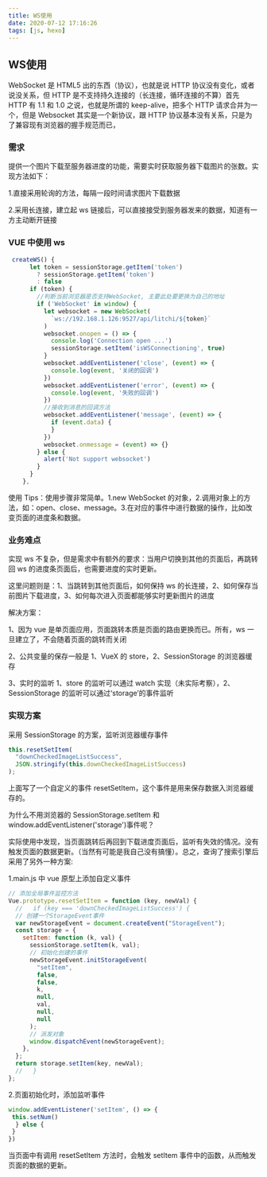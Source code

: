 ```yaml
---
title: WS使用
date: 2020-07-12 17:16:26
tags: [js, hexo]
---
```


<meta name="referrer" content="no-referrer"/>

## WS使用

WebSocket 是 HTML5 出的东西（协议），也就是说 HTTP 协议没有变化，或者说没关系，但 HTTP 是不支持持久连接的（长连接，循环连接的不算）首先 HTTP 有 1.1 和 1.0 之说，也就是所谓的 keep-alive，把多个 HTTP 请求合并为一个，但是 Websocket 其实是一个新协议，跟 HTTP 协议基本没有关系，只是为了兼容现有浏览器的握手规范而已，

### 需求

提供一个图片下载至服务器进度的功能，需要实时获取服务器下载图片的张数。实现方法如下：

1.直接采用轮询的方法，每隔一段时间请求图片下载数据

2.采用长连接，建立起 ws 链接后，可以直接接受到服务器发来的数据，知道有一方主动断开链接

### VUE 中使用 ws

```js
 createWS() {
      let token = sessionStorage.getItem('token')
        ? sessionStorage.getItem('token')
        : false
      if (token) {
        //判断当前浏览器是否支持WebSocket, 主要此处要更换为自己的地址
        if ('WebSocket' in window) {
          let websocket = new WebSocket(
            `ws://192.168.1.126:9527/api/litchi/${token}`
          )
          websocket.onopen = () => {
            console.log('Connection open ...')
            sessionStorage.setItem('isWSConnectioning', true)
          }
          websocket.addEventListener('close', (event) => {
            console.log(event, '关闭的回调')
          })
          websocket.addEventListener('error', (event) => {
            console.log(event, '失败的回调')
          })
          //接收到消息的回调方法
          websocket.addEventListener('message', (event) => {
            if (event.data) {
            }
          })
          websocket.onmessage = (event) => {}
        } else {
          alert('Not support websocket')
        }
      }
    },
```

使用 Tips：使用步骤非常简单。1.new WebSocket 的对象，2.调用对象上的方法，如：open、close、message。3.在对应的事件中进行数据的操作，比如改变页面的进度条和数据。

### 业务难点

实现 ws 不复杂，但是需求中有额外的要求：当用户切换到其他的页面后，再跳转回 ws 的进度条页面后，也需要进度的实时更新。

这里问题则是：1、当跳转到其他页面后，如何保持 ws 的长连接，2、如何保存当前图片下载进度，3、如何每次进入页面都能够实时更新图片的进度

解决方案：

1、因为 vue 是单页面应用，页面跳转本质是页面的路由更换而已。所有，ws 一旦建立了，不会随着页面的跳转而关闭

2、公共变量的保存一般是 1、VueX 的 store，2、SessionStorage 的浏览器缓存

3、实时的监听 1、store 的监听可以通过 watch 实现（未实际考察），2、SessionStorage 的监听可以通过‘storage’的事件监听

### 实现方案

采用 SessionStorage 的方案，监听浏览器缓存事件

```js
this.resetSetItem(
  "downCheckedImageListSuccess",
  JSON.stringify(this.downCheckedImageListSuccess)
);
```

上面写了一个自定义的事件 resetSetItem，这个事件是用来保存数据入浏览器缓存的。

为什么不用浏览器的 SessionStorage.setItem 和 window.addEventListener('storage')事件呢？

实际使用中发现，当页面跳转后再回到下载进度页面后，监听有失效的情况。没有触发页面的数据更新。（当然有可能是我自己没有搞懂）。总之，查询了搜索引擎后采用了另外一种方案:

1.main.js 中 vue 原型上添加自定义事件

```js
// 添加全局事件监控方法
Vue.prototype.resetSetItem = function (key, newVal) {
  //   if (key === 'downCheckedImageListSuccess') {
  // 创建一个StorageEvent事件
  var newStorageEvent = document.createEvent("StorageEvent");
  const storage = {
    setItem: function (k, val) {
      sessionStorage.setItem(k, val);
      // 初始化创建的事件
      newStorageEvent.initStorageEvent(
        "setItem",
        false,
        false,
        k,
        null,
        val,
        null,
        null
      );
      // 派发对象
      window.dispatchEvent(newStorageEvent);
    },
  };
  return storage.setItem(key, newVal);
  //   }
};
```

2.页面初始化时，添加监听事件

```js
window.addEventListener('setItem', () => {
 this.setNum()
  } else {
 }
})
```

当页面中有调用 resetSetItem 方法时，会触发 setItem 事件中的函数，从而触发页面的数据的更新。

